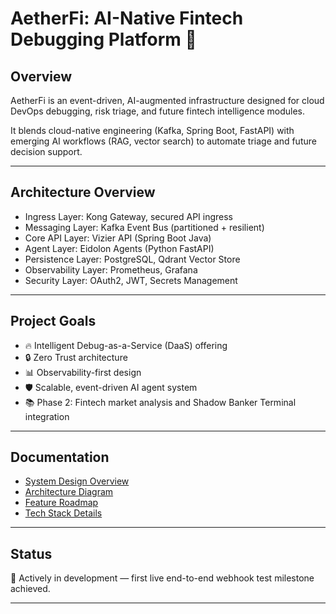 # AetherFi: AI-Native Fintech Debugging Platform 🚀

## Overview
AetherFi is an event-driven, AI-augmented infrastructure designed for cloud DevOps debugging, risk triage, and future fintech intelligence modules.

It blends cloud-native engineering (Kafka, Spring Boot, FastAPI) with emerging AI workflows (RAG, vector search) to automate triage and future decision support.

---

## Architecture Overview
- Ingress Layer: Kong Gateway, secured API ingress
- Messaging Layer: Kafka Event Bus (partitioned + resilient)
- Core API Layer: Vizier API (Spring Boot Java)
- Agent Layer: Eidolon Agents (Python FastAPI)
- Persistence Layer: PostgreSQL, Qdrant Vector Store
- Observability Layer: Prometheus, Grafana
- Security Layer: OAuth2, JWT, Secrets Management

---

## Project Goals
- 🔥 Intelligent Debug-as-a-Service (DaaS) offering
- 🔒 Zero Trust architecture
- 📊 Observability-first design
- 🛡️ Scalable, event-driven AI agent system
- 📚 Phase 2: Fintech market analysis and Shadow Banker Terminal integration

---

## Documentation
- [System Design Overview](./docs/system_design.md)
- [Architecture Diagram](./diagrams/aetherfi_architecture.svg)
- [Feature Roadmap](./FEATURE_ROADMAP.md)
- [Tech Stack Details](./TECH_STACK.md)

---

## Status
🔵 Actively in development — first live end-to-end webhook test milestone achieved.

---
